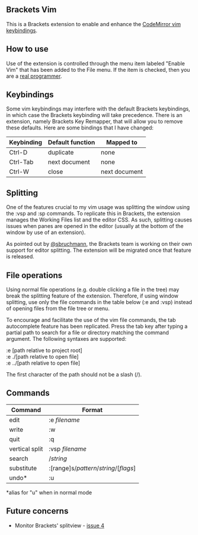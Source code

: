 ## Brackets Vim

This is a Brackets extension to enable and enhance the [CodeMirror vim keybindings](http://codemirror.net/demo/vim.html).

## How to use

Use of the extension is controlled through the menu item labeled "Enable Vim" that has been added to the File menu.  If the item is checked, then you are a [real programmer](http://xkcd.com/378/).

## Keybindings

Some vim keybindings may interfere with the default Brackets keybindings, in which case the Brackets keybinding will take precedence.  There is an extension, namely Brackets Key Remapper, that will allow you to remove these defaults.  Here are some bindings that I have changed:

| Keybinding | Default function | Mapped to |
| ---------- | ---------------- | --------- |
| Ctrl-D     | duplicate        | none      |
| Ctrl-Tab   | next document    | none      |
| Ctrl-W     | close            | next document |

## Splitting

One of the features crucial to my vim usage was splitting the window using the :vsp and :sp commands.  To replicate this in Brackets, the extension manages the Working Files list and the editor CSS.  As such, splitting causes issues when panes are opened in the editor (usually at the bottom of the window by use of an extension).

As pointed out by [@sbruchmann](https://github.com/sbruchmann), the Brackets team is working on their own support for editor splitting.  The extension will be migrated once that feature is released.

## File operations

Using normal file operations (e.g. double clicking a file in the tree) may break the splitting feature of the extension.  Therefore, if using window splitting, use only the file commands in the table below (:e and :vsp) instead of opening files from the file tree or menu.

To encourage and facilitate the use of the vim file commands, the tab autocomplete feature has been replicated.  Press the tab key after typing a partial path to search for a file or directory matching the command argument.  The following syntaxes are supported:

:e [path relative to project root]  
:e ./[path relative to open file]  
:e ../[path relative to open file]

The first character of the path should not be a slash (/).

## Commands

| Command   | Format    |
| --------- | --------- |
| edit      | :e *filename* |
| write     | :w        |
| quit      | :q        |
| vertical split | :vsp *filename* |
| search    | /*string* |
| substitute| :[range]s/*pattern*/*string*/[*flags*] |
| undo*     | :u        |

*alias for "u" when in normal mode

## Future concerns

* Monitor Brackets' splitview - [issue 4](https://github.com/megalord/brackets-vim/issues/4)